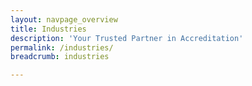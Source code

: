 ```yaml
---
layout: navpage_overview
title: Industries
description: 'Your Trusted Partner in Accreditation'
permalink: /industries/
breadcrumb: industries

---
```


